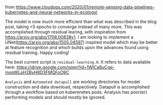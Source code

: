 from https://www.cloudops.com/2020/01/remote-sensing-data-pipelines-kubernetes-and-neural-networks-in-ecology/

The model is now much more efficient than what was described in the blog post, taking <5 epochs to converge instead of many more. This was accomplished through residual learing, with inspiration from https://arxiv.org/abs/1708.00838v1. I am looking to implement a UNet(https://arxiv.org/abs/1505.04597) inspired model which may be better at feature recognition and which builds upon the advances found using residual training. Happy coding!

The best current script is ``residual-learning.R``. It refers to data available here: https://drive.google.com/open?id=1WICa8uCge-mopWLpH2ByH8D3FMQFoO9C

```Analysis``` and ```Automated datapull``` are working directories for model construction and data download, respectively. Datapull is accomplished through a workflow based on kuberenetes pods. Analysis has poor(er) performing models and should mostly be ignored.

